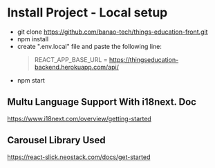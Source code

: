 # Install Project - Local setup


- git clone https://github.com/banao-tech/things-education-front.git
- npm install
- create ".env.local" file and paste the following line:
  > REACT_APP_BASE_URL = https://thingseducation-backend.herokuapp.com/api/
- npm start


## Multu Language Support With i18next. Doc

https://www.i18next.com/overview/getting-started

## Carousel Library Used

https://react-slick.neostack.com/docs/get-started
